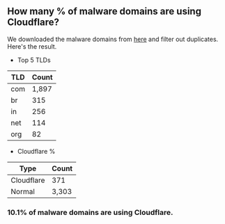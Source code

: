 ## How many % of malware domains are using Cloudflare?


We downloaded the malware domains from [here](https://urlhaus.abuse.ch) and filter out duplicates.
Here's the result.


[//]: # (start replacement)


- Top 5 TLDs

| TLD | Count |
| --- | --- |
| com | 1,897 |
| br | 315 |
| in | 256 |
| net | 114 |
| org | 82 |


- Cloudflare %

| Type | Count |
| --- | --- |
| Cloudflare | 371 |
| Normal | 3,303 |


### 10.1% of malware domains are using Cloudflare.